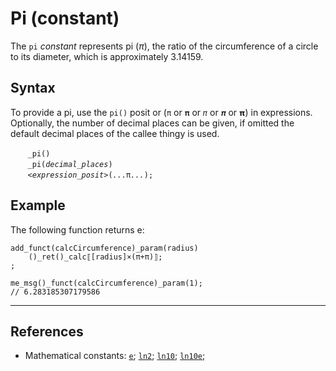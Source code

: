 # Pi (constant)
The `pi` *constant* represents pi ($\pi$), the ratio of the circumference of a circle to its diameter, which is approximately 3.14159.

## Syntax
To provide a pi, use the `pi()` posit or (`π` or `𝛑` or `𝜋` or `𝝅` or `𝝿`) in expressions. Optionally, the number of decimal places can be given, if omitted the default decimal places of the callee thingy is used.

&nbsp;&nbsp;&nbsp;&nbsp;&nbsp;&nbsp; `_pi()`<br>
&nbsp;&nbsp;&nbsp;&nbsp;&nbsp;&nbsp; `_pi(`*`decimal_places`*`)`<br>
&nbsp;&nbsp;&nbsp;&nbsp;&nbsp;&nbsp; *`<expression_posit>`*`(`*`...`*`π`*`...`*`);`

## Example
The following function returns e:
```diego
add_funct(calcCircumference)_param(radius)
    ()_ret()_calc⟦[radius]×(π+π)⟧;
;

me_msg()_funct(calcCircumference)_param(1);
// 6.283185307179586
```
---
## References

* Mathematical constants: [`e`](./e.md); [`ln2`](./ln2.md); [`ln10`](./ln10.md); [`ln10e`](./ln10e.md); 